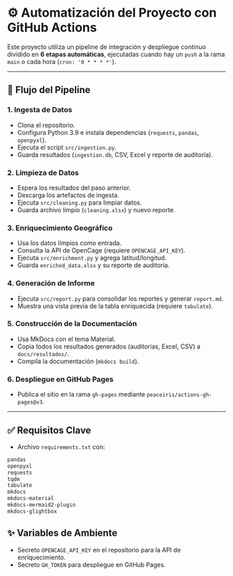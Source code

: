 # ⚙️ Automatización del Proyecto con GitHub Actions

Este proyecto utiliza un pipeline de integración y despliegue continuo dividido en **6 etapas automáticas**, ejecutadas cuando hay un `push` a la rama `main` o cada hora (`cron: '0 * * * *'`).

---

## 🔁 Flujo del Pipeline

### 1. Ingesta de Datos
- Clona el repositorio.
- Configura Python 3.9 e instala dependencias (`requests`, `pandas`, `openpyxl`).
- Ejecuta el script `src/ingestion.py`.
- Guarda resultados (`ingestion.db`, CSV, Excel y reporte de auditoría).

### 2. Limpieza de Datos
- Espera los resultados del paso anterior.
- Descarga los artefactos de ingesta.
- Ejecuta `src/cleaning.py` para limpiar datos.
- Guarda archivo limpio (`cleaning.xlsx`) y nuevo reporte.

### 3. Enriquecimiento Geográfico
- Usa los datos limpios como entrada.
- Consulta la API de OpenCage (requiere `OPENCAGE_API_KEY`).
- Ejecuta `src/enrichment.py` y agrega latitud/longitud.
- Guarda `enriched_data.xlsx` y su reporte de auditoría.

### 4. Generación de Informe
- Ejecuta `src/report.py` para consolidar los reportes y generar `report.md`.
- Muestra una vista previa de la tabla enriquecida (requiere `tabulate`).

### 5. Construcción de la Documentación
- Usa MkDocs con el tema Material.
- Copia todos los resultados generados (auditorías, Excel, CSV) a `docs/resultados/`.
- Compila la documentación (`mkdocs build`).

### 6. Despliegue en GitHub Pages
- Publica el sitio en la rama `gh-pages` mediante `peaceiris/actions-gh-pages@v3`.

---

## ✅ Requisitos Clave

- Archivo `requirements.txt` con:

```txt
pandas
openpyxl
requests
tqdm
tabulate
mkdocs
mkdocs-material
mkdocs-mermaid2-plugin
mkdocs-glightbox
```

## ✨ Variables de Ambiente

- Secreto `OPENCAGE_API_KEY` en el repositorio para la API de enriquecimiento.
- Secreto `GH_TOKEN` para despliegue en GitHub Pages.
